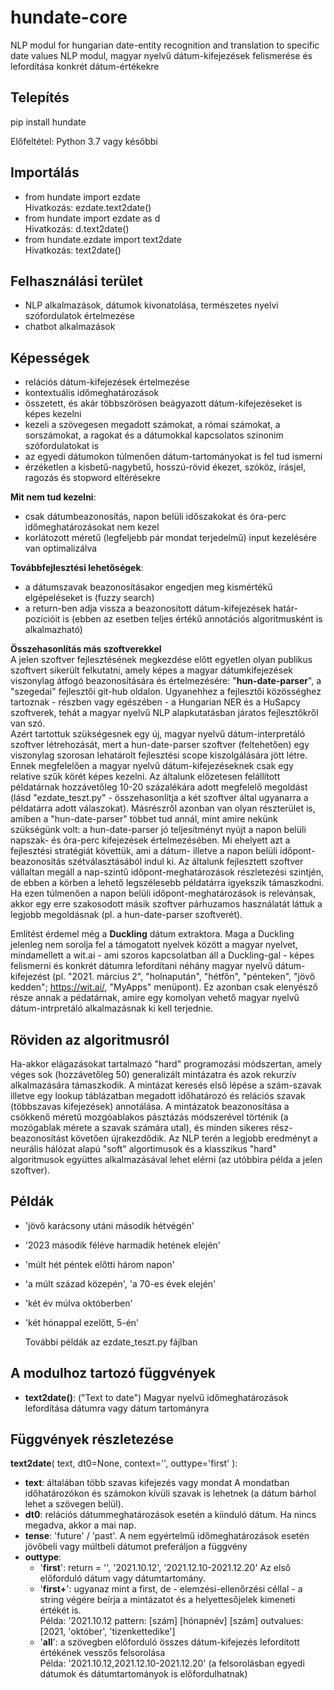 # hundate-core
NLP modul for hungarian date-entity recognition and translation to specific date values
NLP modul, magyar nyelvű dátum-kifejezések felismerése és lefordítása konkrét dátum-értékekre

## Telepítés
pip install hundate

Előfeltétel:  Python 3.7 vagy későbbi

## Importálás
- from hundate import ezdate\
   Hivatkozás: ezdate.text2date()
- from hundate import ezdate as d\
   Hivatkozás: d.text2date()
- from hundate.ezdate import text2date\
   Hivatkozás: text2date()

## Felhasználási terület
- NLP alkalmazások, dátumok kivonatolása, természetes nyelvi szófordulatok értelmezése
- chatbot alkalmazások

## Képességek
- relációs dátum-kifejezések értelmezése
- kontextuális időmeghatározások
- összetett, és akár többszörösen beágyazott dátum-kifejezéseket is képes kezelni
- kezeli a szövegesen megadott számokat, a római számokat, a sorszámokat, a ragokat és a dátumokkal kapcsolatos szinonim szófordulatokat is
- az egyedi dátumokon túlmenően dátum-tartományokat is fel tud ismerni
- érzéketlen a kisbetű-nagybetű, hosszú-rövid ékezet, szóköz, írásjel, ragozás és stopword eltérésekre

**Mit nem tud kezelni**:
- csak dátumbeazonosítás, napon belüli időszakokat és óra-perc időmeghatározásokat nem kezel
- korlátozott méretű (legfeljebb pár mondat terjedelmű) input kezelésére van optimalizálva

**Továbbfejlesztési lehetőségek**:
- a dátumszavak beazonosításakor engedjen meg kismértékű elgépeléseket is (fuzzy search)
- a return-ben adja vissza a beazonosított dátum-kifejezések határ-pozícióit is (ebben az esetben teljes értékű annotációs algoritmusként is alkalmazható)

**Összehasonlítás más szoftverekkel**\
A jelen szoftver fejlesztésének megkezdése előtt egyetlen olyan publikus szoftvert sikerült felkutatni, amely képes a magyar dátumkifejezések viszonylag átfogó beazonosítására és értelmezésére:  "**hun-date-parser**", a "szegedai" fejlesztői git-hub oldalon.
Ugyanehhez a fejlesztői közösséghez tartoznak - részben vagy egészében - a Hungarian NER és a HuSapcy szoftverek, tehát a magyar nyelvű NLP alapkutatásban járatos fejlesztőkről van szó.\
Azért tartottuk szükségesnek egy új, magyar nyelvű dátum-interpretáló szoftver létrehozását, mert a hun-date-parser szoftver (feltehetően) egy viszonylag szorosan lehatárolt fejlesztési scope kiszolgálására jött létre. Ennek megfelelően a magyar nyelvű dátum-kifejezéseknek csak egy relative szűk körét képes kezelni. Az általunk előzetesen felállított példatárnak hozzávetőleg 10-20 százalékára adott megfelelő megoldást (lásd "ezdate_teszt.py" - összehasonlítja a két szoftver által ugyanarra a példatárra adott válaszokat). 
Másrészről azonban van olyan részterület is, amiben a "hun-date-parser" többet tud annál, mint amire nekünk szükségünk volt: a hun-date-parser jó teljesítményt nyújt a napon belüli napszak- és óra-perc kifejezések értelmezésében. Mi ehelyett azt a fejlesztési stratégiát követtük, ami a dátum- illetve a napon belüli időpont-beazonosítás szétválasztásából indul ki. Az általunk fejlesztett szoftver vállaltan megáll a nap-szintű időpont-meghatározások részletezési szintjén, de ebben a körben a lehető legszélesebb példatárra igyekszik támaszkodni. Ha ezen túlmenően a napon belüli időpont-meghatározások is relevánsak, akkor egy erre szakosodott másik szoftver párhuzamos használatát láttuk a legjobb megoldásnak (pl. a hun-date-parser szoftverét).

Említést érdemel még a **Duckling** dátum extraktora. Maga a Duckling jelenleg nem sorolja fel a támogatott nyelvek között a magyar nyelvet, mindamellett a wit.ai - ami szoros kapcsolatban áll a Duckling-gal - képes felismerni és konkrét dátumra lefordítani néhány magyar nyelvű dátum-kifejezést (pl. "2021. március 2", "holnapután", "hétfőn", "pénteken", "jövő kedden";  https://wit.ai/, "MyApps" menüpont). Ez azonban csak elenyésző része annak a pédatárnak, amire egy komolyan vehető magyar nyelvű dátum-intrpretáló alkalmazásnak ki kell terjednie. 

## Röviden az algoritmusról
Ha-akkor elágazásokat tartalmazó "hard" programozási módszertan, amely véges sok (hozzávetőleg 50) generalizált mintázatra és azok rekurzív alkalmazására támaszkodik.
A mintázat keresés első lépése a szám-szavak illetve egy lookup táblázatban megadott időhatározó és relációs szavak (többszavas kifejezések) annotálása. 
A mintázatok beazonosítása a csökkenő méretű mozgóablakos pásztázás módszerével történik (a mozógablak mérete a szavak számára utal), és minden sikeres rész-beazonosítást követően újrakezdődik.
Az NLP terén a legjobb eredményt a neurális hálózat alapú "soft" algortimusok és a klasszikus "hard" algoritmusok együttes alkalmazásával lehet elérni (az utóbbira példa a jelen szoftver).

## Példák
- 'jövő karácsony utáni második hétvégén'
- '2023 második féléve harmadik hetének elején'
- 'múlt hét péntek előtti három napon'
- 'a múlt század közepén',   'a 70-es évek elején'
- 'két év múlva októberben'
- 'két hónappal ezelőtt, 5-én'

  További példák az ezdate_teszt.py fájlban


## A modulhoz tartozó függvények
- **text2date()**:   ("Text to date") Magyar nyelvű időmeghatározások lefordítása dátumra vagy dátum tartományra


## Függvények részletezése

**text2date**( text, dt0=None, context='', outtype='first' ):
- **text**:  általában több szavas kifejezés vagy mondat
        A mondatban időhatározókon és számokon kívüli szavak is lehetnek (a dátum bárhol lehet a szövegen belül).
- **dt0**:  relációs dátummeghatározások esetén a kiinduló dátum.
        Ha nincs megadva, akkor a mai nap.
- **tense**: 'future' / 'past'.  A nem egyértelmű időmeghatározások esetén jövőbeli vagy múltbeli dátumot preferáljon a függvény
- **outtype**:
    - '**first**':    return =  '',   '2021.10.12',  '2021.12.10-2021.12.20'     Az első előforduló dátum vagy dátumtartomány.
    - '**first+**':   ugyanaz mint a first, de - elemzési-ellenőrzési céllal - a string végére beírja a mintázatot és a helyettesőjelek kimeneti értékét is.\
              Példa: '2021.10.12   pattern: [szám] [hónapnév] [szám]   outvalues: [2021, 'október', 'tizenkettedike']
    - '**all**':  a szövegben előforduló összes dátum-kifejezés lefordított értékének vesszős felsorolása\
              Példa:  '2021.10.12,2021.12.10-2021.12.20'     (a felsorolásban egyedi dátumok és dátumtartományok is előfordulhatnak)
